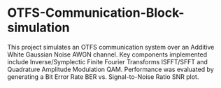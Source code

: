 # OTFS-Communication-Block-simulation
This project simulates an OTFS communication system over an Additive White Gaussian Noise AWGN channel. Key components implemented include Inverse/Symplectic Finite Fourier Transforms ISFFT/SFFT and Quadrature Amplitude Modulation QAM. Performance was evaluated by generating a Bit Error Rate BER vs. Signal-to-Noise Ratio SNR plot.

